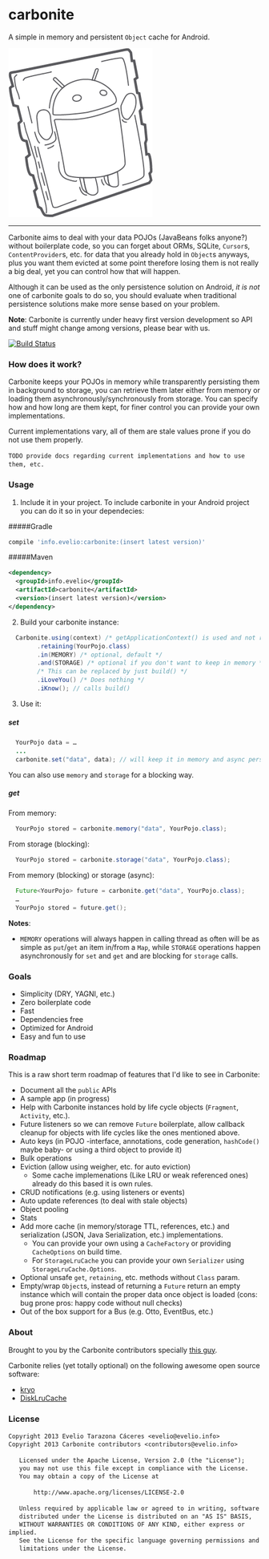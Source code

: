 carbonite
=========

A simple in memory and persistent `Object` cache for Android.

![Carbonite Android Logo](extra/logo/carbonite-android.png?raw=true)

<hr/>

Carbonite aims to deal with your data POJOs (JavaBeans folks anyone?) without boilerplate code, so you can forget about
ORMs, SQLite, `Cursor`s, `ContentProvider`s, etc. for data that you already hold in `Object`s anyways, plus you want them evicted at some point therefore losing them is not really a big deal, yet you can control how that will happen.

Although it can be used as the only persistence solution on Android, *it is not* one of carbonite goals to do so,
you should evaluate when traditional persistence solutions make more sense based on your problem.

**Note**: Carbonite is currently under heavy first version development so API and stuff might change among versions,
please bear with us.

[![Build Status](https://travis-ci.org/eveliotc/carbonite.png?branch=develop)](https://travis-ci.org/eveliotc/carbonite)

### How does it work?

Carbonite keeps your POJOs in memory while transparently persisting them in background to storage, you can retrieve them
 later either from memory or loading them asynchronously/synchronously from storage. You can specify how and how long
 are them kept, for finer control you can provide your own implementations.
 
Current implementations vary, all of them are stale values prone if you do not use them properly.

`TODO provide docs regarding current implementations and how to use them, etc.`

### Usage
1. Include it in your project. 
To include carbonite in your Android project you can do it so in your dependecies:

  #####Gradle
```groovy
compile 'info.evelio:carbonite:(insert latest version)'
```
  #####Maven
```xml
<dependency>
  <groupId>info.evelio</groupId>
  <artifactId>carbonite</artifactId>
  <version>(insert latest version)</version>
</dependency>
```


2. Build your carbonite instance:
```java
  Carbonite.using(context) /* getApplicationContext() is used and not retained */
        .retaining(YourPojo.class)
        .in(MEMORY) /* optional, default */
        .and(STORAGE) /* optional if you don't want to keep in memory */
        /* This can be replaced by just build() */
        .iLoveYou() /* Does nothing */
        .iKnow(); // calls build()
```

3. Use it:
##### set
```java
  YourPojo data = …
  ...
  carbonite.set("data", data); // will keep it in memory and async persist it to storage
```
You can also use `memory` and `storage` for a blocking way.
##### get
From memory:
```java
  YourPojo stored = carbonite.memory("data", YourPojo.class);
```
From storage (blocking):
```java
  YourPojo stored = carbonite.storage("data", YourPojo.class);
```
From memory (blocking) or storage (async):
```java
  Future<YourPojo> future = carbonite.get("data", YourPojo.class);
  …
  YourPojo stored = future.get();
```

**Notes**:

- `MEMORY` operations will always happen in calling thread as often will be as simple as `put`/`get` an item in/from a `Map`, while `STORAGE` operations happen asynchronously for `set` and `get` and are blocking for `storage` calls.


### Goals
- Simplicity (DRY, YAGNI, etc.)
- Zero boilerplate code
- Fast
- Dependencies free
- Optimized for Android
- Easy and fun to use


### Roadmap
This is a raw short term roadmap of features that I'd like to see in Carbonite:

- Document all the `public` APIs
- A sample app (in progress)
- Help with Carbonite instances hold by life cycle objects (`Fragment`, `Activity`, etc.).
- Future listeners so we can remove `Future` boilerplate, allow callback cleanup for objects with life cycles like the ones mentioned above.
- Auto keys (in POJO -interface, annotations, code generation, `hashCode()` maybe baby- or using a third object to provide it)
- Bulk operations
- Eviction (allow using weigher, etc. for auto eviction)
  - Some cache implemenations (Like LRU or weak referenced ones) already do this based it is own rules.
- CRUD notifications (e.g. using listeners or events)
- Auto update references (to deal with stale objects)
- Object pooling
- Stats
- Add more cache (in memory/storage TTL, references, etc.) and serialization (JSON, Java Serialization, etc.) implementations.
  - You can provide your own using a `CacheFactory` or providing `CacheOptions` on build time.
  - For `StorageLruCache` you can provide your own `Serializer` using `StorageLruCache.Options`.
- Optional unsafe `get`, `retaining`, etc. methods without `Class` param.
- Empty/wrap `Object`s, instead of returning a `Future` return an empty instance which will contain the proper data once object is loaded (cons: bug prone pros: happy code without null checks)
- Out of the box support for a Bus (e.g. Otto, EventBus, etc.)

### About
Brought to you by the Carbonite contributors specially [this guy](http://gplus.to/eveliotc).

Carbonite relies (yet totally optional) on the following awesome open source software:

- [kryo](https://code.google.com/p/kryo)
- [DiskLruCache](https://github.com/JakeWharton/DiskLruCache)

### License
```
Copyright 2013 Evelio Tarazona Cáceres <evelio@evelio.info>
Copyright 2013 Carbonite contributors <contributors@evelio.info>

   Licensed under the Apache License, Version 2.0 (the "License");
   you may not use this file except in compliance with the License.
   You may obtain a copy of the License at

       http://www.apache.org/licenses/LICENSE-2.0

   Unless required by applicable law or agreed to in writing, software
   distributed under the License is distributed on an "AS IS" BASIS,
   WITHOUT WARRANTIES OR CONDITIONS OF ANY KIND, either express or implied.
   See the License for the specific language governing permissions and
   limitations under the License.
```
